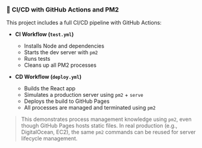 ### 🚀 CI/CD with GitHub Actions and PM2

This project includes a full CI/CD pipeline with GitHub Actions:

- **CI Workflow (`test.yml`)**
  - Installs Node and dependencies
  - Starts the dev server with `pm2`
  - Runs tests
  - Cleans up all PM2 processes

- **CD Workflow (`deploy.yml`)**
  - Builds the React app
  - Simulates a production server using `pm2` + `serve`
  - Deploys the build to GitHub Pages
  - All processes are managed and terminated using `pm2`

> This demonstrates process management knowledge using `pm2`, even though GitHub Pages hosts static files. In real production (e.g., DigitalOcean, EC2), the same `pm2` commands can be reused for server lifecycle management.

